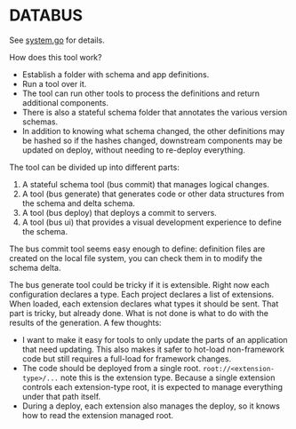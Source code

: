 # DATABUS

See [system.go](bus/system.go) for details.

How does this tool work?

 * Establish a folder with schema and app definitions.
 * Run a tool over it.
 * The tool can run other tools to process the definitions and
   return additional components.
 * There is also a stateful schema folder that annotates the various version
   schemas.
 * In addition to knowing what schema changed, the other definitions
   may be hashed so if the hashes changed, downstream components may be
   updated on deploy, without needing to re-deploy everything.

The tool can be divided up into different parts:
 1. A stateful schema tool (bus commit) that manages logical changes.
 2. A tool (bus generate) that generates code or other data structures from
    the schema and delta schema.
 3. A tool (bus deploy) that deploys a commit to servers.
 4. A tool (bus ui) that provides a visual development experience
    to define the schema.

The bus commit tool seems easy enough to define: definition files are
created on the local file system, you can check them in to modify the
schema delta.

The bus generate tool could be tricky if it is extensible. Right now
each configuration declares a type. Each project declares a list of
extensions. When loaded, each extension declares what types it should
be sent. That part is tricky, but already done. What is not done is
what to do with the results of the generation. A few thoughts:

 * I want to make it easy for tools to only update the parts of an application
   that need updating. This also makes it safer to hot-load non-framework
   code but still requires a full-load for framework changes.
 * The code should be deployed from a single root.
   `root://<extension-type>/...` note this is the extension type. Because
   a single extension controls each extension-type root, it is expected
   to manage everything under that path itself.
 * During a deploy, each extension also manages the deploy, so it knows
   how to read the extension managed root.
